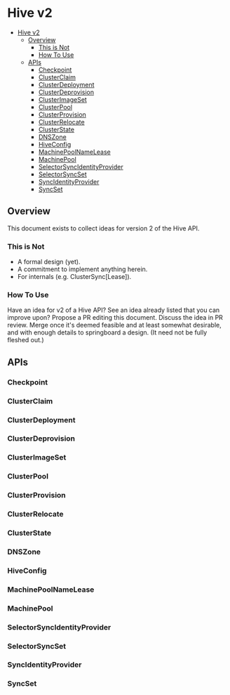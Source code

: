 # Hive v2

- [Hive v2](#hive-v2)
  - [Overview](#overview)
    - [This is Not](#this-is-not)
    - [How To Use](#how-to-use)
  - [APIs](#apis)
    - [Checkpoint](#checkpoint)
    - [ClusterClaim](#clusterclaim)
    - [ClusterDeployment](#clusterdeployment)
    - [ClusterDeprovision](#clusterdeprovision)
    - [ClusterImageSet](#clusterimageset)
    - [ClusterPool](#clusterpool)
    - [ClusterProvision](#clusterprovision)
    - [ClusterRelocate](#clusterrelocate)
    - [ClusterState](#clusterstate)
    - [DNSZone](#dnszone)
    - [HiveConfig](#hiveconfig)
    - [MachinePoolNameLease](#machinepoolnamelease)
    - [MachinePool](#machinepool)
    - [SelectorSyncIdentityProvider](#selectorsyncidentityprovider)
    - [SelectorSyncSet](#selectorsyncset)
    - [SyncIdentityProvider](#syncidentityprovider)
    - [SyncSet](#syncset)

## Overview
This document exists to collect ideas for version 2 of the Hive API.

### This is Not
- A formal design (yet).
- A commitment to implement anything herein.
- For internals (e.g. ClusterSync[Lease]).

### How To Use
Have an idea for v2 of a Hive API?
See an idea already listed that you can improve upon?
Propose a PR editing this document.
Discuss the idea in PR review.
Merge once it's deemed feasible and at least somewhat desirable, and with enough details to springboard a design.
(It need not be fully fleshed out.)

## APIs

### Checkpoint

### ClusterClaim

### ClusterDeployment

### ClusterDeprovision

### ClusterImageSet

### ClusterPool

### ClusterProvision

### ClusterRelocate

### ClusterState

### DNSZone

### HiveConfig

### MachinePoolNameLease

### MachinePool

### SelectorSyncIdentityProvider

### SelectorSyncSet

### SyncIdentityProvider

### SyncSet
